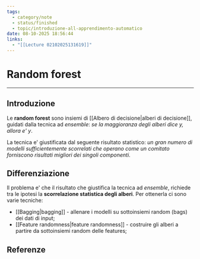 ```yaml
---
tags:
  - category/note
  - status/finished
  - topic/introduzione-all-apprendimento-automatico
date: 08-10-2025 18:56:44
links:
  - "[[Lecture 02102025131619]]"
---
```

# Random forest
---
## Introduzione
Le **random forest** sono insiemi di [[Albero di decisione|alberi di decisione]], guidati dalla tecnica ad _ensemble_: _se la maggioranza degli alberi dice $y$, allora e' $y$_.

La tecnica e' giustificata dal seguente risultato statistico: _un gran numero di modelli sufficientemente scorrelati che operano come un comitato forniscono risultati migliori dei singoli componenti_.

## Differenziazione
Il problema e' che il risultato che giustifica la tecnica ad _ensemble_, richiede tra le ipotesi la **scorrelazione statistica degli alberi**. Per ottenerla ci sono varie tecniche:
- [[Bagging|bagging]] - allenare i modelli su sottoinsiemi random (bags) dei dati di input;
- [[Feature randomness|feature randomness]] - costruire gli alberi a partire da sottoinsiemi random delle features;

## Referenze